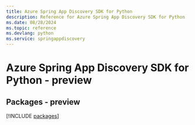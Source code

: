 ```yaml
---
title: Azure Spring App Discovery SDK for Python
description: Reference for Azure Spring App Discovery SDK for Python
ms.date: 08/28/2024
ms.topic: reference
ms.devlang: python
ms.service: springappdiscovery
---
```

# Azure Spring App Discovery SDK for Python - preview
## Packages - preview
[!INCLUDE [packages](spring-app-discovery-index.md)]